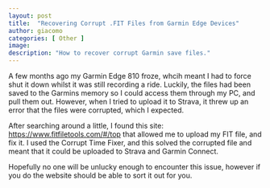 ```yaml
---
layout: post
title:  "Recovering Corrupt .FIT Files from Garmin Edge Devices"
author: giacomo
categories: [ Other ]
image: 
description: "How to recover corrupt Garmin save files."
---
```


A few months ago my Garmin Edge 810 froze, whcih meant I had to force shut it down whilst it was still recording a ride. Luckily, the files had been saved to the Garmins memory so I could access them through my PC, and pull them out. However, when I tried to upload it to Strava, it threw up an error that the files were corrupted, which I expected.

After searching around a little, I found this site: https://www.fitfiletools.com/#/top that allowed me to upload my FIT file, and fix it. I used the Corrupt Time Fixer, and this solved the corrupted file and meant that it could be uploaded to Strava and Garmin Connect.

Hopefully no one will be unlucky enough to encounter this issue, however if you do the website should be able to sort it out for you.
